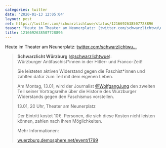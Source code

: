 ```yaml
---
categories: twitter
date: '2020-01-13 12:05:04'
layout: post
ref: https://twitter.com/schwarzlichtwue/status/1216692638507728896
teaser: "Heute im Theater am Neunerplatz: [twitter.com/schwarzlichtwu\u2026](https://twitter.com/schwarzlichtwue/status/1215015099804467200)"
title: 1216692638507728896
---
```

Heute im Theater am Neunerplatz: [twitter.com/schwarzlichtwu…](https://twitter.com/schwarzlichtwue/status/1215015099804467200)
> <b>Schwarzlicht Würzburg</b> ([@schwarzlichtwue](https://twitter.com/schwarzlichtwue)):  
>Würzburger Antifaschist\*innen in der Hitler- und Franco-Zeit!  
>  
>Sie leisteten aktiven Widerstand gegen die Faschist\*innen und zahlten dafür zum Teil mit dem eigenen Leben.  
>  
>  
>  
>Am Montag, 13.01, wird der Journalist [@WolfgangJung](https://twitter.com/WolfgangJung) den zweiten Teil seiner Vortragsreihe über die Historie des Würzburger Widerstands gegen den Faschismus vorstellen.  
>  
>  
>  
>13.01, 20 Uhr, Theater am Neunerplatz  
>  
>  
>  
>Der Eintritt kostet 10€. Personen, die sich diese Kosten nicht leisten können, zahlen nach ihren Möglichkeiten.  
>  
>  
>  
>Mehr Informationen:  
>  
>[wuerzburg.demosphere.net/event/1769](https://wuerzburg.demosphere.net/event/1769)  


